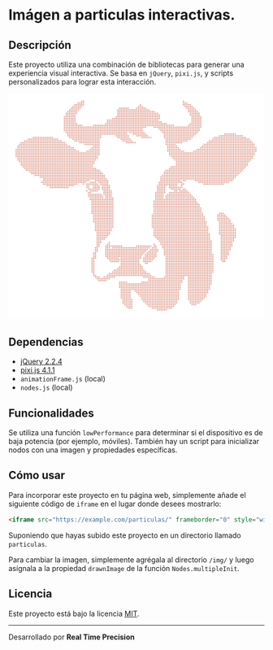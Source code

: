 # Imágen a particulas interactivas.

## Descripción
Este proyecto utiliza una combinación de bibliotecas para generar una experiencia visual interactiva. Se basa en `jQuery`, `pixi.js`, y scripts personalizados para lograr esta interacción.

![Descripción de la imagen](img/screenshot.png)


## Dependencias
- [jQuery 2.2.4](https://cdnjs.cloudflare.com/ajax/libs/jquery/2.2.4/jquery.min.js)
- [pixi.js 4.1.1](https://cdnjs.cloudflare.com/ajax/libs/pixi.js/4.1.1/pixi.min.js)
- `animationFrame.js` (local)
- `nodes.js` (local)

## Funcionalidades
Se utiliza una función `lowPerformance` para determinar si el dispositivo es de baja potencia (por ejemplo, móviles). También hay un script para inicializar nodos con una imagen y propiedades específicas.

## Cómo usar
Para incorporar este proyecto en tu página web, simplemente añade el siguiente código de `iframe` en el lugar donde desees mostrarlo:

```html
<iframe src="https://example.com/particulas/" frameborder="0" style="width: 100%; height: 100%;"></iframe>
```

Suponiendo que hayas subido este proyecto en un directorio llamado `particulas`.

Para cambiar la imagen, simplemente agrégala al directorio `/img/` y luego asígnala a la propiedad `drawnImage` de la función `Nodes.multipleInit`.

## Licencia
Este proyecto está bajo la licencia [MIT](LICENSE).

---
Desarrollado por **Real Time Precision**
